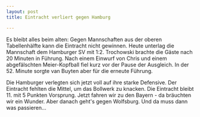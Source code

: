 ```yaml
---
layout: post
title: Eintracht verliert gegen Hamburg

---
```


Es bleibt alles beim alten: Gegen Mannschaften aus der oberen Tabellenhälfte kann die Eintracht nicht gewinnen. Heute unterlag die Mannschaft dem Hamburger SV mit 1:2. Trochowski brachte die Gäste nach 20 Minuten in Führung. Nach einem Einwurf von Chris und einem abgefälschten Meier-Kopfball fiel kurz vor der Pause der Ausgleich. In der 52. Minute sorgte van Buyten aber für die erneute Führung. 

Die Hamburger verlegten sich jetzt voll auf ihre starke Defensive. Der Eintracht fehlten die Mittel, um das Bollwerk zu knacken. Die Eintracht bleibt 11. mit 5 Punkten Vorsprung. Jetzt fahren wir zu den Bayern - da bräuchten wir ein Wunder. Aber danach geht's gegen Wolfsburg. Und da muss dann was passieren...
